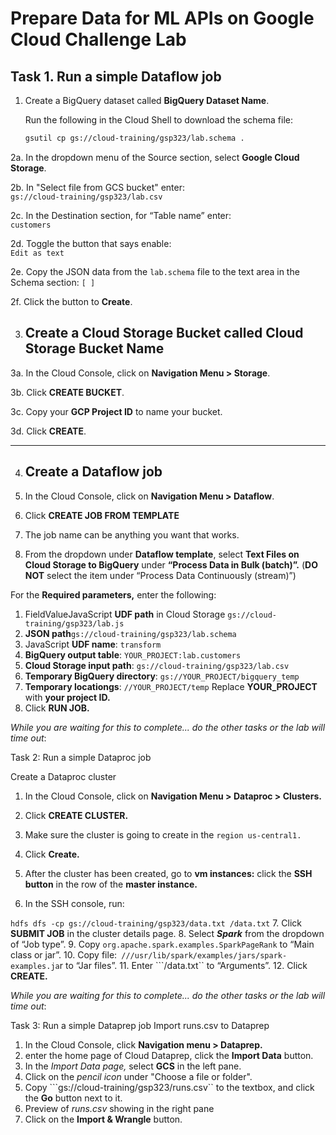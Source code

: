 # Prepare Data for ML APIs on Google Cloud Challenge Lab

## Task 1. Run a simple Dataflow job

1. Create a BigQuery dataset called **BigQuery Dataset Name**.

   Run the following in the Cloud Shell to download the schema file:
   ```bash
   gsutil cp gs://cloud-training/gsp323/lab.schema .


2a. In the dropdown menu of the Source section, select **Google Cloud Storage**.

2b. In "Select file from GCS bucket" enter:  
    ``` gs://cloud-training/gsp323/lab.csv ```

2c. In the Destination section, for “Table name” enter:  
    ``` customers ```

2d. Toggle the button that says enable:  
    ``` Edit as text ```

2e. Copy the JSON data from the `lab.schema` file to the text area in the Schema section:
   `[ ]`

2f. Click the button to **Create**.

3. ## Create a Cloud Storage Bucket called Cloud Storage Bucket Name ##

3a. In the Cloud Console, click on **Navigation Menu > Storage**.

3b. Click **CREATE BUCKET**.

3c. Copy your **GCP Project ID** to name your bucket.

3d. Click **CREATE**.

---

4. ## Create a Dataflow job ##

1. In the Cloud Console, click on **Navigation Menu > Dataflow**.
2. Click **CREATE JOB FROM TEMPLATE**
3. The job name can be anything you want that works.
4. From the dropdown under **Dataflow template**, select **Text Files on Cloud Storage to BigQuery** under **“Process Data in Bulk (batch)”.** (**DO NOT** select the item under “Process Data Continuously (stream)”)

For the **Required parameters,** enter the following:
1. FieldValueJavaScript **UDF path** in Cloud Storage ``` gs://cloud-training/gsp323/lab.js ```
2. **JSON path**``` gs://cloud-training/gsp323/lab.schema ```
2. JavaScript **UDF name**: ``transform``
3. **BigQuery output table**: ``` YOUR_PROJECT:lab.customers ```
4. **Cloud Storage input path**: ``` gs://cloud-training/gsp323/lab.csv ```
5. **Temporary BigQuery directory**: ``` gs://YOUR_PROJECT/bigquery_temp ```
6. **Temporary locationgs**: ```//YOUR_PROJECT/temp```
Replace **YOUR_PROJECT** with **your project ID.**
7. Click **RUN JOB.**

*While you are waiting for this to complete... do the other tasks or the lab will time out*:

Task 2: Run a simple Dataproc job

Create a Dataproc cluster

1. In the Cloud Console, click on **Navigation Menu > Dataproc > Clusters.**
2. Click **CREATE CLUSTER.**
3. Make sure the cluster is going to create in the ```region us-central1.```
4. Click **Create.**
5. After the cluster has been created, go to **vm instances:**
click the **SSH button** in the row of the **master instance.**

6. In the SSH console, run:

``` hdfs dfs -cp gs://cloud-training/gsp323/data.txt /data.txt ```
7. Click **SUBMIT JOB** in the cluster details page.
8. Select ***Spark*** from the dropdown of “Job type”.
9. Copy ```org.apache.spark.examples.SparkPageRank``` to “Main class or jar”.
10. Copy file:``` ///usr/lib/spark/examples/jars/spark-examples.ja```r to “Jar files”.
11. Enter ```/data.txt`` to “Arguments”.
12. Click **CREATE.**

*While you are waiting for this to complete... do the other tasks or the lab will time out*:

Task 3: Run a simple Dataprep job
Import runs.csv to Dataprep

1. In the Cloud Console, click **Navigation menu > Dataprep.**
2. enter the home page of Cloud Dataprep, click the **Import Data** button.
3. In the *Import Data page,* select **GCS** in the left pane.
4. Click on the *pencil icon* under "Choose a file or folder".
5. Copy ```gs://cloud-training/gsp323/runs.csv`` to the textbox, and click the **Go** button next to it.
6. Preview of *runs.csv* showing in the right pane
7. Click on the **Import & Wrangle** button.

